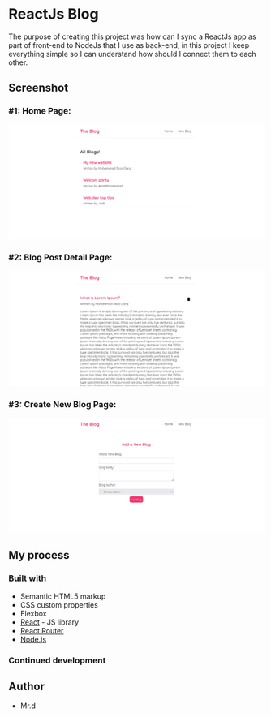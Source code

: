 # ReactJs Blog

The purpose of creating this project was how can I sync a ReactJs app as part of front-end to NodeJs
that I use as back-end, in this project I keep everything simple so I can understand how should I connect them to each other.


## Screenshot

### #1: Home Page:

![](./client/public/Screenshot1.png)

### #2: Blog Post Detail Page:

![](./client/public/Screenshot2.png)

### #3: Create New Blog Page:

![](./client/public/Screenshot3.png)


## My process

### Built with

- Semantic HTML5 markup
- CSS custom properties
- Flexbox
- [React](https://reactjs.org/) - JS library
- [React Router](https://reactrouter.com/)
- [Node.js](https://nodejs.org/en)


### Continued development




## Author

- Mr.d